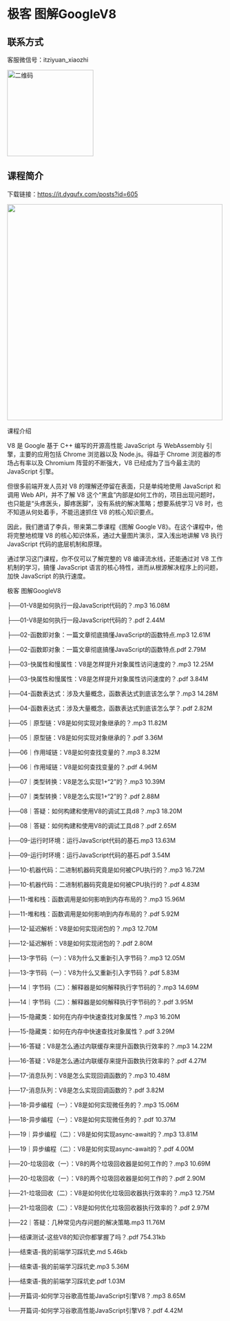 # 极客 图解GoogleV8

## 联系方式

客服微信号：itziyuan_xiaozhi

<img src="https://ziyuanyun.oss-cn-guangzhou.aliyuncs.com/common/20240614073449/666b82192834a.jpg" width="200" height="200" alt="二维码">

## 课程简介

下载链接：https://it.dyqufx.com/posts?id=605

<img src="https://ziyuanyun.oss-cn-guangzhou.aliyuncs.com/yun/20240515152125/66446275f2161.jpg" width="500" alt="">

  课程介绍

 V8 是 Google 基于 C++ 编写的开源高性能 JavaScript 与 WebAssembly 引擎，主要的应用包括 Chrome 浏览器以及 Node.js。得益于 Chrome 浏览器的市场占有率以及 Chromium 阵营的不断强大，V8 已经成为了当今最主流的 JavaScript 引擎。

 但很多前端开发人员对 V8 的理解还停留在表面，只是单纯地使用 JavaScript 和调用 Web API，并不了解 V8 这个“黑盒”内部是如何工作的，项目出现问题时，也只能是“头疼医头，脚疼医脚”，没有系统的解决策略；想要系统学习 V8 时，也不知道从何处着手，不能迅速抓住 V8 的核心知识要点。

 因此，我们邀请了李兵，带来第二季课程《图解 Google V8》。在这个课程中，他将完整地梳理 V8 的核心知识体系，通过大量图片演示，深入浅出地讲解 V8 执行 JavaScript 代码的底层机制和原理。

 通过学习这门课程，你不仅可以了解完整的 V8 编译流水线，还能通过对 V8 工作机制的学习，搞懂 JavaScript 语言的核心特性，进而从根源解决程序上的问题，加快 JavaScript 的执行速度。

 极客 图解GoogleV8



 ├──01-V8是如何执行一段JavaScript代码的？.mp3 16.08M

 ├──01-V8是如何执行一段JavaScript代码的？.pdf 2.44M

 ├──02-函数即对象：一篇文章彻底搞懂JavaScript的函数特点.mp3 12.61M

 ├──02-函数即对象：一篇文章彻底搞懂JavaScript的函数特点.pdf 2.79M

 ├──03-快属性和慢属性：V8是怎样提升对象属性访问速度的？.mp3 12.25M

 ├──03-快属性和慢属性：V8是怎样提升对象属性访问速度的？.pdf 3.84M

 ├──04-函数表达式：涉及大量概念，函数表达式到底该怎么学？.mp3 14.28M

 ├──04-函数表达式：涉及大量概念，函数表达式到底该怎么学？.pdf 2.82M

 ├──05｜原型链：V8是如何实现对象继承的？.mp3 11.82M

 ├──05｜原型链：V8是如何实现对象继承的？.pdf 3.36M

 ├──06｜作用域链：V8是如何查找变量的？.mp3 8.32M

 ├──06｜作用域链：V8是如何查找变量的？.pdf 4.96M

 ├──07｜类型转换：V8是怎么实现1+“2”的？.mp3 10.39M

 ├──07｜类型转换：V8是怎么实现1+“2”的？.pdf 2.88M

 ├──08｜答疑：如何构建和使用V8的调试工具d8？.mp3 18.20M

 ├──08｜答疑：如何构建和使用V8的调试工具d8？.pdf 2.65M

 ├──09-运行时环境：运行JavaScript代码的基石.mp3 13.63M

 ├──09-运行时环境：运行JavaScript代码的基石.pdf 3.54M

 ├──10-机器代码：二进制机器码究竟是如何被CPU执行的？.mp3 16.72M

 ├──10-机器代码：二进制机器码究竟是如何被CPU执行的？.pdf 4.83M

 ├──11-堆和栈：函数调用是如何影响到内存布局的？.mp3 15.96M

 ├──11-堆和栈：函数调用是如何影响到内存布局的？.pdf 5.92M

 ├──12-延迟解析：V8是如何实现闭包的？.mp3 12.70M

 ├──12-延迟解析：V8是如何实现闭包的？.pdf 2.80M

 ├──13-字节码（一）：V8为什么又重新引入字节码？.mp3 12.05M

 ├──13-字节码（一）：V8为什么又重新引入字节码？.pdf 5.83M

 ├──14｜字节码（二）：解释器是如何解释执行字节码的？.mp3 14.69M

 ├──14｜字节码（二）：解释器是如何解释执行字节码的？.pdf 3.95M

 ├──15-隐藏类：如何在内存中快速查找对象属性？.mp3 16.20M

 ├──15-隐藏类：如何在内存中快速查找对象属性？.pdf 3.29M

 ├──16-答疑：V8是怎么通过内联缓存来提升函数执行效率的？.mp3 14.22M

 ├──16-答疑：V8是怎么通过内联缓存来提升函数执行效率的？.pdf 4.27M

 ├──17-消息队列：V8是怎么实现回调函数的？.mp3 10.48M

 ├──17-消息队列：V8是怎么实现回调函数的？.pdf 3.82M

 ├──18-异步编程（一）：V8是如何实现微任务的？.mp3 15.06M

 ├──18-异步编程（一）：V8是如何实现微任务的？.pdf 10.37M

 ├──19｜异步编程（二）：V8是如何实现async-await的？.mp3 13.81M

 ├──19｜异步编程（二）：V8是如何实现async-await的？.pdf 4.00M

 ├──20-垃圾回收（一）：V8的两个垃圾回收器是如何工作的？.mp3 10.69M

 ├──20-垃圾回收（一）：V8的两个垃圾回收器是如何工作的？.pdf 2.90M

 ├──21-垃圾回收（二）：V8是如何优化垃圾回收器执行效率的？.mp3 12.75M

 ├──21-垃圾回收（二）：V8是如何优化垃圾回收器执行效率的？.pdf 2.97M

 ├──22｜答疑：几种常见内存问题的解决策略.mp3 11.76M

 ├──结课测试-这些V8的知识你都掌握了吗？.pdf 754.31kb

 ├──结束语-我的前端学习踩坑史.md 5.46kb

 ├──结束语-我的前端学习踩坑史.mp3 5.36M

 ├──结束语-我的前端学习踩坑史.pdf 1.03M

 ├──开篇词-如何学习谷歌高性能JavaScript引擎V8？.mp3 8.65M

 └──开篇词-如何学习谷歌高性能JavaScript引擎V8？.pdf 4.42M

  